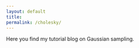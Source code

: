 ```yaml
---
layout: default
title:
permalink: /cholesky/
---
```



Here you find my tutorial blog  on Gaussian sampling.